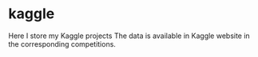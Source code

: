 # kaggle

Here I store my Kaggle projects
The data is available in Kaggle website in the corresponding competitions.
